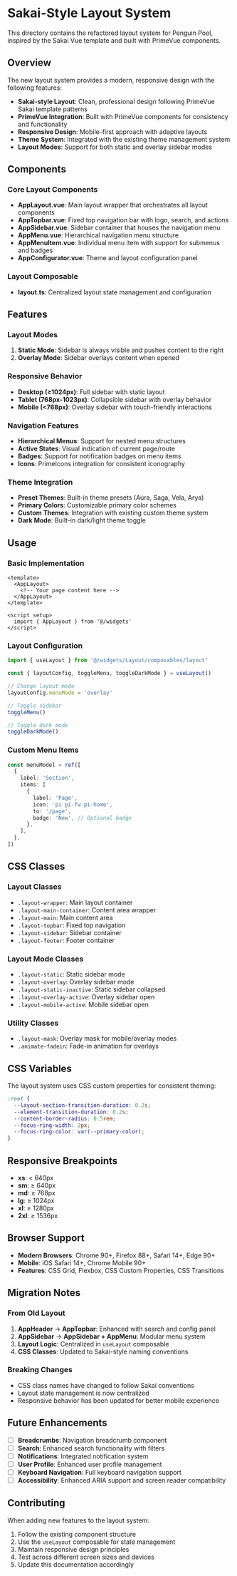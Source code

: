 # Sakai-Style Layout System

This directory contains the refactored layout system for Penguin Pool, inspired by the Sakai Vue template and built with PrimeVue components.

## Overview

The new layout system provides a modern, responsive design with the following features:

- **Sakai-style Layout**: Clean, professional design following PrimeVue Sakai template patterns
- **PrimeVue Integration**: Built with PrimeVue components for consistency and functionality
- **Responsive Design**: Mobile-first approach with adaptive layouts
- **Theme System**: Integrated with the existing theme management system
- **Layout Modes**: Support for both static and overlay sidebar modes

## Components

### Core Layout Components

- **AppLayout.vue**: Main layout wrapper that orchestrates all layout components
- **AppTopbar.vue**: Fixed top navigation bar with logo, search, and actions
- **AppSidebar.vue**: Sidebar container that houses the navigation menu
- **AppMenu.vue**: Hierarchical navigation menu structure
- **AppMenuItem.vue**: Individual menu item with support for submenus and badges
- **AppConfigurator.vue**: Theme and layout configuration panel

### Layout Composable

- **layout.ts**: Centralized layout state management and configuration

## Features

### Layout Modes

1. **Static Mode**: Sidebar is always visible and pushes content to the right
2. **Overlay Mode**: Sidebar overlays content when opened

### Responsive Behavior

- **Desktop (≥1024px)**: Full sidebar with static layout
- **Tablet (768px-1023px)**: Collapsible sidebar with overlay behavior
- **Mobile (<768px)**: Overlay sidebar with touch-friendly interactions

### Navigation Features

- **Hierarchical Menus**: Support for nested menu structures
- **Active States**: Visual indication of current page/route
- **Badges**: Support for notification badges on menu items
- **Icons**: PrimeIcons integration for consistent iconography

### Theme Integration

- **Preset Themes**: Built-in theme presets (Aura, Saga, Vela, Arya)
- **Primary Colors**: Customizable primary color schemes
- **Custom Themes**: Integration with existing custom theme system
- **Dark Mode**: Built-in dark/light theme toggle

## Usage

### Basic Implementation

```vue
<template>
  <AppLayout>
    <!-- Your page content here -->
  </AppLayout>
</template>

<script setup>
  import { AppLayout } from '@/widgets'
</script>
```

### Layout Configuration

```typescript
import { useLayout } from '@/widgets/Layout/composables/layout'

const { layoutConfig, toggleMenu, toggleDarkMode } = useLayout()

// Change layout mode
layoutConfig.menuMode = 'overlay'

// Toggle sidebar
toggleMenu()

// Toggle dark mode
toggleDarkMode()
```

### Custom Menu Items

```typescript
const menuModel = ref([
  {
    label: 'Section',
    items: [
      {
        label: 'Page',
        icon: 'pi pi-fw pi-home',
        to: '/page',
        badge: 'New', // Optional badge
      },
    ],
  },
])
```

## CSS Classes

### Layout Classes

- `.layout-wrapper`: Main layout container
- `.layout-main-container`: Content area wrapper
- `.layout-main`: Main content area
- `.layout-topbar`: Fixed top navigation
- `.layout-sidebar`: Sidebar container
- `.layout-footer`: Footer container

### Layout Mode Classes

- `.layout-static`: Static sidebar mode
- `.layout-overlay`: Overlay sidebar mode
- `.layout-static-inactive`: Static sidebar collapsed
- `.layout-overlay-active`: Overlay sidebar open
- `.layout-mobile-active`: Mobile sidebar open

### Utility Classes

- `.layout-mask`: Overlay mask for mobile/overlay modes
- `.animate-fadein`: Fade-in animation for overlays

## CSS Variables

The layout system uses CSS custom properties for consistent theming:

```css
:root {
  --layout-section-transition-duration: 0.2s;
  --element-transition-duration: 0.2s;
  --content-border-radius: 0.5rem;
  --focus-ring-width: 2px;
  --focus-ring-color: var(--primary-color);
}
```

## Responsive Breakpoints

- **xs**: < 640px
- **sm**: ≥ 640px
- **md**: ≥ 768px
- **lg**: ≥ 1024px
- **xl**: ≥ 1280px
- **2xl**: ≥ 1536px

## Browser Support

- **Modern Browsers**: Chrome 90+, Firefox 88+, Safari 14+, Edge 90+
- **Mobile**: iOS Safari 14+, Chrome Mobile 90+
- **Features**: CSS Grid, Flexbox, CSS Custom Properties, CSS Transitions

## Migration Notes

### From Old Layout

1. **AppHeader** → **AppTopbar**: Enhanced with search and config panel
2. **AppSidebar** → **AppSidebar + AppMenu**: Modular menu system
3. **Layout Logic**: Centralized in `useLayout` composable
4. **CSS Classes**: Updated to Sakai-style naming conventions

### Breaking Changes

- CSS class names have changed to follow Sakai conventions
- Layout state management is now centralized
- Responsive behavior has been updated for better mobile experience

## Future Enhancements

- [ ] **Breadcrumbs**: Navigation breadcrumb component
- [ ] **Search**: Enhanced search functionality with filters
- [ ] **Notifications**: Integrated notification system
- [ ] **User Profile**: Enhanced user profile management
- [ ] **Keyboard Navigation**: Full keyboard navigation support
- [ ] **Accessibility**: Enhanced ARIA support and screen reader compatibility

## Contributing

When adding new features to the layout system:

1. Follow the existing component structure
2. Use the `useLayout` composable for state management
3. Maintain responsive design principles
4. Test across different screen sizes and devices
5. Update this documentation accordingly
